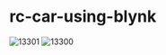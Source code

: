 # rc-car-using-blynk

![13301](https://github.com/HakusaiTH/Rc-car-using-blynk/assets/104154862/b0a1467d-fd87-4ec1-a371-e3d5ca5ad8b8)
![13300](https://github.com/HakusaiTH/Rc-car-using-blynk/assets/104154862/d104611b-5a92-4958-8cb2-79ce70e50031)

